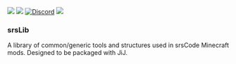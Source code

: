 [![](https://img.shields.io/github/license/srsCode/srsLib)](https://mit-license.org/) [![](https://img.shields.io/github/v/tag/srsCode/srsLib?include_prereleases)](https://github.com/srsCode/srsLib/releases) [![Discord](https://img.shields.io/discord/239916101994151937.svg)](https://discord.gg/HjSa2ZT) [![](https://img.shields.io/badge/-Don't%20be%20a%20dick.-blue)](https://github.com/srsCode/srsLib/.github/CODE_OF_CONDUCT.md)

### srsLib
A library of common/generic tools and structures used in srsCode Minecraft mods. Designed to be packaged with JiJ.
